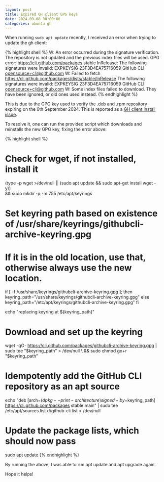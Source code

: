 ```yaml
---
layout: post
title: Expired GH client GPG keys
date: 2024-09-08 00:00:00
categories: ubuntu gh 
---
```


[GH client install issue]: https://github.com/cli/cli/issues/9569

When running `sudo apt update` recently, I received an error when trying to update the gh client:

{% highlight shell %}
W: An error occurred during the signature verification. The repository is not updated and the previous index files will be used. GPG error: https://cli.github.com/packages stable InRelease: The following signatures were invalid: EXPKEYSIG 23F3D4EA75716059 GitHub CLI <opensource+cli@github.com>
W: Failed to fetch https://cli.github.com/packages/dists/stable/InRelease  The following signatures were invalid: EXPKEYSIG 23F3D4EA75716059 GitHub CLI <opensource+cli@github.com>
W: Some index files failed to download. They have been ignored, or old ones used instead.
{% endhighlight %}

This is due to the GPG key used to verify the .deb and .rpm repository expiring on the 6th September 2024. This is reported as a [GH client install issue].

To resolve it, one can run the provided script which downloads and reinstalls the new GPG key, fixing the error above:

{% highlight shell %}
# Check for wget, if not installed, install it
(type -p wget >/dev/null || (sudo apt update && sudo apt-get install wget -y)) \
    && sudo mkdir -p -m 755 /etc/apt/keyrings

# Set keyring path based on existence of /usr/share/keyrings/githubcli-archive-keyring.gpg
# If it is in the old location, use that, otherwise always use the new location.
if [ -f /usr/share/keyrings/githubcli-archive-keyring.gpg ]; then
    keyring_path="/usr/share/keyrings/githubcli-archive-keyring.gpg"
else
    keyring_path="/etc/apt/keyrings/githubcli-archive-keyring.gpg"
fi

echo "replacing keyring at ${keyring_path}"

# Download and set up the keyring
wget -qO- https://cli.github.com/packages/githubcli-archive-keyring.gpg | sudo tee "$keyring_path" > /dev/null \
    && sudo chmod go+r "$keyring_path"

# Idempotently add the GitHub CLI repository as an apt source
echo "deb [arch=$(dpkg --print-architecture) signed-by=$keyring_path] https://cli.github.com/packages stable main" | sudo tee /etc/apt/sources.list.d/github-cli.list > /dev/null

# Update the package lists, which should now pass
sudo apt update
{% endhighlight %}

By running the above, I was able to run apt update and apt upgrade again.

Hope it helps!